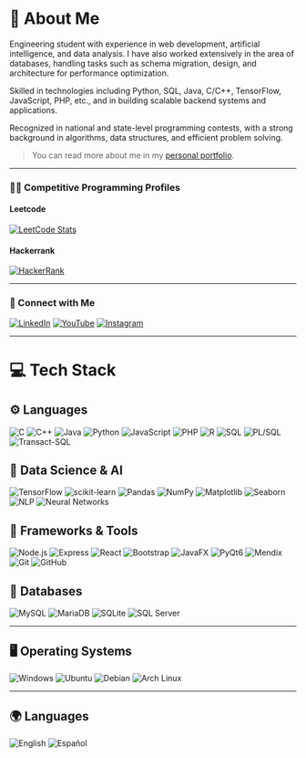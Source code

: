 # 💫 About Me
Engineering student with experience in web development, artificial intelligence, and data analysis. I have also worked extensively in the area of databases, handling tasks such as schema migration, design, and architecture for performance optimization.

Skilled in technologies including Python, SQL, Java, C/C++, TensorFlow, JavaScript, PHP, etc., and in building scalable backend systems and applications.

Recognized in national and state-level programming contests, with a strong background in algorithms, data structures, and efficient problem solving.

> You can read more about me in my [personal portfolio](https://jarrazola.vercel.app/).

---

### 👨‍💻 Competitive Programming Profiles

#### Leetcode  
[![LeetCode Stats](https://leetcard.jacoblin.cool/JArrazola?theme=dark&font=Baloo&ext=heatmap)](https://leetcode.com/u/JArrazola/)

#### Hackerrank  
[![HackerRank](https://img.shields.io/badge/HackerRank-2EC866?style=for-the-badge&logo=hackerrank&logoColor=white)](https://www.hackerrank.com/profile/joshuanarrazola)

---

### 🔗 Connect with Me

[![LinkedIn](https://img.shields.io/badge/LinkedIn-%230077B5.svg?logo=linkedin&logoColor=white)](https://www.linkedin.com/in/joshua-arrazola/)
[![YouTube](https://img.shields.io/badge/YouTube-%23FF0000.svg?style=for-the-badge&logo=YouTube&logoColor=white)](https://www.youtube.com/@jarrazola-algorithms)
[![Instagram](https://img.shields.io/badge/Instagram-%23E4405F.svg?logo=Instagram&logoColor=white)](https://www.instagram.com/joshua.arrazola)

---

# 💻 Tech Stack

## ⚙️ Languages  
![C](https://img.shields.io/badge/C-%2300599C.svg?style=for-the-badge&logo=c&logoColor=white)
![C++](https://img.shields.io/badge/C%2B%2B-%2300599C.svg?style=for-the-badge&logo=c%2B%2B&logoColor=white)
![Java](https://img.shields.io/badge/Java-%23ED8B00.svg?style=for-the-badge&logo=openjdk&logoColor=white)
![Python](https://img.shields.io/badge/Python-3670A0?style=for-the-badge&logo=python&logoColor=ffdd54)
![JavaScript](https://img.shields.io/badge/JavaScript-%23323330.svg?style=for-the-badge&logo=javascript&logoColor=%23F7DF1E)
![PHP](https://img.shields.io/badge/PHP-%23777BB4.svg?style=for-the-badge&logo=php&logoColor=white)
![R](https://img.shields.io/badge/R-%23276DC3.svg?style=for-the-badge&logo=r&logoColor=white)
![SQL](https://img.shields.io/badge/SQL-025E8C?style=for-the-badge&logo=sqlite&logoColor=white)
![PL/SQL](https://img.shields.io/badge/PL%2FSQL-F47B00?style=for-the-badge&logo=oracle&logoColor=white)
![Transact-SQL](https://img.shields.io/badge/T%2DSQL-CC2927?style=for-the-badge&logo=microsoftsqlserver&logoColor=white)

## 🧠 Data Science & AI  
![TensorFlow](https://img.shields.io/badge/TensorFlow-%23FF6F00.svg?style=for-the-badge&logo=tensorflow&logoColor=white)
![scikit-learn](https://img.shields.io/badge/scikit--learn-F7931E?style=for-the-badge&logo=scikit-learn&logoColor=white)
![Pandas](https://img.shields.io/badge/Pandas-%23150458.svg?style=for-the-badge&logo=pandas&logoColor=white)
![NumPy](https://img.shields.io/badge/Numpy-%23013243.svg?style=for-the-badge&logo=numpy&logoColor=white)
![Matplotlib](https://img.shields.io/badge/Matplotlib-11557c?style=for-the-badge&logo=matplotlib&logoColor=white)
![Seaborn](https://img.shields.io/badge/Seaborn-39B5E0?style=for-the-badge)
![NLP](https://img.shields.io/badge/NLP-%23F39C12?style=for-the-badge)
![Neural Networks](https://img.shields.io/badge/Neural%20Networks-%237B1FA2?style=for-the-badge)

## 🧩 Frameworks & Tools  
![Node.js](https://img.shields.io/badge/Node.js-339933?style=for-the-badge&logo=nodedotjs&logoColor=white)
![Express](https://img.shields.io/badge/Express.js-000000?style=for-the-badge&logo=express&logoColor=white)
![React](https://img.shields.io/badge/React-%2320232a.svg?style=for-the-badge&logo=react&logoColor=%2361DAFB)
![Bootstrap](https://img.shields.io/badge/Bootstrap-%23563d7c.svg?style=for-the-badge&logo=bootstrap&logoColor=white)
![JavaFX](https://img.shields.io/badge/JavaFX-FF6F00?style=for-the-badge&logo=java&logoColor=white)
![PyQt6](https://img.shields.io/badge/PyQt6-%233776AB.svg?style=for-the-badge&logo=qt&logoColor=white)
![Mendix](https://img.shields.io/badge/Mendix-00338D?style=for-the-badge&logo=mendix&logoColor=white)
![Git](https://img.shields.io/badge/Git-%23F05033.svg?style=for-the-badge&logo=git&logoColor=white)
![GitHub](https://img.shields.io/badge/GitHub-%23121011.svg?style=for-the-badge&logo=github&logoColor=white)

## 💾 Databases  
![MySQL](https://img.shields.io/badge/MySQL-4479A1.svg?style=for-the-badge&logo=mysql&logoColor=white)
![MariaDB](https://img.shields.io/badge/MariaDB-003545?style=for-the-badge&logo=mariadb&logoColor=white)
![SQLite](https://img.shields.io/badge/SQLite-07405E?style=for-the-badge&logo=sqlite&logoColor=white)
![SQL Server](https://img.shields.io/badge/SQL%20Server-CC2927?style=for-the-badge&logo=microsoftsqlserver&logoColor=white)

---

## 🖥️ Operating Systems  
![Windows](https://img.shields.io/badge/Windows-0078D6?style=for-the-badge&logo=windows&logoColor=white)
![Ubuntu](https://img.shields.io/badge/Ubuntu-E95420?style=for-the-badge&logo=ubuntu&logoColor=white)
![Debian](https://img.shields.io/badge/debian-red?style=for-the-badge&logo=debian&logoColor=orange&color=darkred)
![Arch Linux](https://img.shields.io/badge/Arch_Linux-1793D1?style=for-the-badge&logo=arch-linux&logoColor=white)

---

## 🌍 Languages  
![English](https://img.shields.io/badge/English-%23008080.svg?style=for-the-badge&logo=english&logoColor=white)
![Español](https://img.shields.io/badge/Español-%23FFDD00.svg?style=for-the-badge&logo=espanol&logoColor=white)
